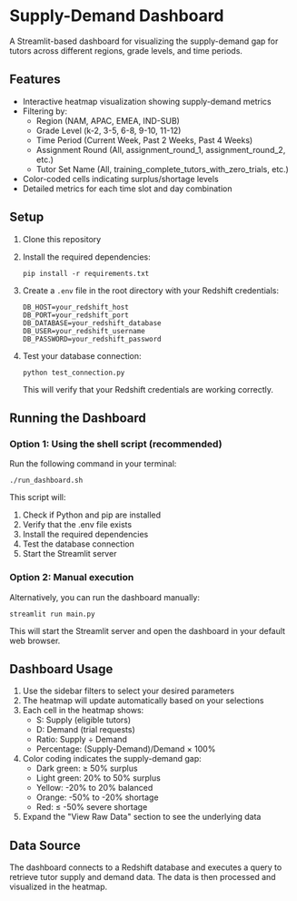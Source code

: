 # Supply-Demand Dashboard

A Streamlit-based dashboard for visualizing the supply-demand gap for tutors across different regions, grade levels, and time periods.

## Features

- Interactive heatmap visualization showing supply-demand metrics
- Filtering by:
  - Region (NAM, APAC, EMEA, IND-SUB)
  - Grade Level (k-2, 3-5, 6-8, 9-10, 11-12)
  - Time Period (Current Week, Past 2 Weeks, Past 4 Weeks)
  - Assignment Round (All, assignment_round_1, assignment_round_2, etc.)
  - Tutor Set Name (All, training_complete_tutors_with_zero_trials, etc.)
- Color-coded cells indicating surplus/shortage levels
- Detailed metrics for each time slot and day combination

## Setup

1. Clone this repository
2. Install the required dependencies:
   ```
   pip install -r requirements.txt
   ```
3. Create a `.env` file in the root directory with your Redshift credentials:
   ```
   DB_HOST=your_redshift_host
   DB_PORT=your_redshift_port
   DB_DATABASE=your_redshift_database
   DB_USER=your_redshift_username
   DB_PASSWORD=your_redshift_password
   ```

4. Test your database connection:
   ```
   python test_connection.py
   ```
   This will verify that your Redshift credentials are working correctly.

## Running the Dashboard

### Option 1: Using the shell script (recommended)

Run the following command in your terminal:

```
./run_dashboard.sh
```

This script will:
1. Check if Python and pip are installed
2. Verify that the .env file exists
3. Install the required dependencies
4. Test the database connection
5. Start the Streamlit server

### Option 2: Manual execution

Alternatively, you can run the dashboard manually:

```
streamlit run main.py
```

This will start the Streamlit server and open the dashboard in your default web browser.

## Dashboard Usage

1. Use the sidebar filters to select your desired parameters
2. The heatmap will update automatically based on your selections
3. Each cell in the heatmap shows:
   - S: Supply (eligible tutors)
   - D: Demand (trial requests)
   - Ratio: Supply ÷ Demand
   - Percentage: (Supply-Demand)/Demand × 100%
4. Color coding indicates the supply-demand gap:
   - Dark green: ≥ 50% surplus
   - Light green: 20% to 50% surplus
   - Yellow: -20% to 20% balanced
   - Orange: -50% to -20% shortage
   - Red: ≤ -50% severe shortage
5. Expand the "View Raw Data" section to see the underlying data

## Data Source

The dashboard connects to a Redshift database and executes a query to retrieve tutor supply and demand data. The data is then processed and visualized in the heatmap.
